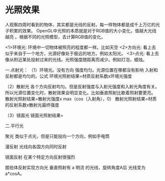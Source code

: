 # 光照效果
人观察四周时看到的物体，其实都是光线的反射。每一样物体都是成千上万亿的光子积累的效果。
OpenGL中光照的本质就是对于RGB值的大小变化，值越大光线越亮  。根据不同的光照模型，去计算RGB值的变化。

<1>环境光:
环境中一切物体被照亮的程度都一样。比如天空
<2>方向光:
看上去似乎来自于一个地方，光源好像处于极远的地方。例如太阳光。
<3>点光:
看上去像从附近某处投射过来的光线。光照强度随距离而减少。例如灯泡，蜡烛。


一.点射光：
（1）环境光。没有方向 强度均匀。光源位置在哪都没有影响
入射和反射都是均匀的。公式
环境光照射结果=材质反射系数x环境光强度

（2）散射光
各个方向反射均匀。但是反射强度与入射光强度和入射光角度有关。所以光源位置变化时，散射效果会明显变化。比如垂直照射比歇着照射要更亮。
散射光照射结果=散射光强度x max（cos（入射角），0）
散射光照射结果=材质的反射系数x散射光最终强度

（3）镜面光
镜面光照射结果=

二.平行光



聚光
类似于点光，但是只能投向一个方向，例如手电筒

漫反射
光线向各国方向同时反射

镜面反射
在某个特定方向反射很强烈

朗伯体反射实现方向光
垂直照射有 a 明流 的光线，旋转角度A后 光线变为 a*cosA。

